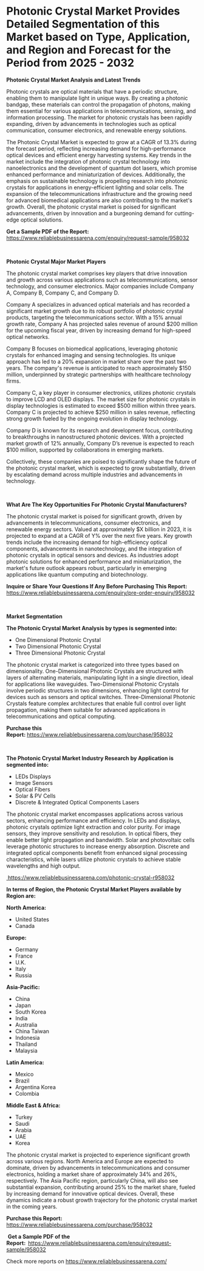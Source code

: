 <p><h1>Photonic Crystal Market Provides Detailed Segmentation of this Market based on Type, Application, and Region and Forecast for the Period from 2025 - 2032</h1></p><p><strong>Photonic Crystal Market Analysis and Latest Trends</strong></p>
<p><p>Photonic crystals are optical materials that have a periodic structure, enabling them to manipulate light in unique ways. By creating a photonic bandgap, these materials can control the propagation of photons, making them essential for various applications in telecommunications, sensing, and information processing. The market for photonic crystals has been rapidly expanding, driven by advancements in technologies such as optical communication, consumer electronics, and renewable energy solutions.</p><p>The Photonic Crystal Market is expected to grow at a CAGR of 13.3% during the forecast period, reflecting increasing demand for high-performance optical devices and efficient energy harvesting systems. Key trends in the market include the integration of photonic crystal technology into nanoelectronics and the development of quantum dot lasers, which promise enhanced performance and miniaturization of devices. Additionally, the emphasis on sustainable technology is propelling research into photonic crystals for applications in energy-efficient lighting and solar cells. The expansion of the telecommunications infrastructure and the growing need for advanced biomedical applications are also contributing to the market's growth. Overall, the photonic crystal market is poised for significant advancements, driven by innovation and a burgeoning demand for cutting-edge optical solutions.</p></p>
<p><strong>Get a Sample PDF of the Report:&nbsp;</strong> <a href="https://www.reliablebusinessarena.com/enquiry/request-sample/958032?utm_campaign=2396&utm_medium=2&utm_source=Github&utm_content=ia&utm_term=21032025&utm_id=photonic-crystal">https://www.reliablebusinessarena.com/enquiry/request-sample/958032</a></p>
<p>&nbsp;</p>
<p><strong>Photonic Crystal Major Market Players</strong></p>
<p><p>The photonic crystal market comprises key players that drive innovation and growth across various applications such as telecommunications, sensor technology, and consumer electronics. Major companies include Company A, Company B, Company C, and Company D.</p><p>Company A specializes in advanced optical materials and has recorded a significant market growth due to its robust portfolio of photonic crystal products, targeting the telecommunications sector. With a 15% annual growth rate, Company A has projected sales revenue of around $200 million for the upcoming fiscal year, driven by increasing demand for high-speed optical networks.</p><p>Company B focuses on biomedical applications, leveraging photonic crystals for enhanced imaging and sensing technologies. Its unique approach has led to a 20% expansion in market share over the past two years. The company's revenue is anticipated to reach approximately $150 million, underpinned by strategic partnerships with healthcare technology firms.</p><p>Company C, a key player in consumer electronics, utilizes photonic crystals to improve LCD and OLED displays. The market size for photonic crystals in display technologies is estimated to exceed $500 million within three years. Company C is projected to achieve $250 million in sales revenue, reflecting strong growth fueled by the ongoing evolution in display technology.</p><p>Company D is known for its research and development focus, contributing to breakthroughs in nanostructured photonic devices. With a projected market growth of 12% annually, Company D’s revenue is expected to reach $100 million, supported by collaborations in emerging markets.</p><p>Collectively, these companies are poised to significantly shape the future of the photonic crystal market, which is expected to grow substantially, driven by escalating demand across multiple industries and advancements in technology.</p></p>
<p>&nbsp;</p>
<p><strong>What Are The Key Opportunities For Photonic Crystal Manufacturers?</strong></p>
<p><p>The photonic crystal market is poised for significant growth, driven by advancements in telecommunications, consumer electronics, and renewable energy sectors. Valued at approximately $X billion in 2023, it is projected to expand at a CAGR of Y% over the next five years. Key growth trends include the increasing demand for high-efficiency optical components, advancements in nanotechnology, and the integration of photonic crystals in optical sensors and devices. As industries adopt photonic solutions for enhanced performance and miniaturization, the market's future outlook appears robust, particularly in emerging applications like quantum computing and biotechnology.</p></p>
<p><strong>Inquire or Share Your Questions If Any Before Purchasing This Report:</strong> <a href="https://www.reliablebusinessarena.com/enquiry/pre-order-enquiry/958032?utm_campaign=2396&utm_medium=2&utm_source=Github&utm_content=ia&utm_term=21032025&utm_id=photonic-crystal">https://www.reliablebusinessarena.com/enquiry/pre-order-enquiry/958032</a></p>
<p>&nbsp;</p>
<p><strong>Market Segmentation</strong></p>
<p><strong>The Photonic Crystal Market Analysis by types is segmented into:</strong></p>
<p><ul><li>One Dimensional Photonic Crystal</li><li>Two Dimensional Photonic Crystal</li><li>Three Dimensional Photonic Crystal</li></ul></p>
<p><p>The photonic crystal market is categorized into three types based on dimensionality. One-Dimensional Photonic Crystals are structured with layers of alternating materials, manipulating light in a single direction, ideal for applications like waveguides. Two-Dimensional Photonic Crystals involve periodic structures in two dimensions, enhancing light control for devices such as sensors and optical switches. Three-Dimensional Photonic Crystals feature complex architectures that enable full control over light propagation, making them suitable for advanced applications in telecommunications and optical computing.</p></p>
<p><strong>Purchase this Report:&nbsp;</strong><a href="https://www.reliablebusinessarena.com/purchase/958032?utm_campaign=2396&utm_medium=2&utm_source=Github&utm_content=ia&utm_term=21032025&utm_id=photonic-crystal">https://www.reliablebusinessarena.com/purchase/958032</a></p>
<p>&nbsp;</p>
<p><strong>The Photonic Crystal Market Industry Research by Application is segmented into:</strong></p>
<p><ul><li>LEDs Displays</li><li>Image Sensors</li><li>Optical Fibers</li><li>Solar & PV Cells</li><li>Discrete & Integrated Optical Components Lasers</li></ul></p>
<p><p>The photonic crystal market encompasses applications across various sectors, enhancing performance and efficiency. In LEDs and displays, photonic crystals optimize light extraction and color purity. For image sensors, they improve sensitivity and resolution. In optical fibers, they enable better light propagation and bandwidth. Solar and photovoltaic cells leverage photonic structures to increase energy absorption. Discrete and integrated optical components benefit from enhanced signal processing characteristics, while lasers utilize photonic crystals to achieve stable wavelengths and high output.</p></p>
<p><a href="https://www.reliablebusinessarena.com/photonic-crystal-r958032?utm_campaign=2396&utm_medium=2&utm_source=Github&utm_content=ia&utm_term=21032025&utm_id=photonic-crystal">&nbsp;https://www.reliablebusinessarena.com/photonic-crystal-r958032</a></p>
<p><strong>In terms of Region, the Photonic Crystal Market Players available by Region are:</strong></p>
<p>
    <p> <strong> North America: </strong>
        <ul>
            <li>United States</li>
            <li>Canada</li>
        </ul>
        </p> 
    <p> <strong> Europe: </strong>
        <ul>
            <li>Germany</li>
            <li>France</li>
            <li>U.K.</li>
            <li>Italy</li>
            <li>Russia</li>
        </ul>
        </p> 
    <p> <strong> Asia-Pacific: </strong>
        <ul>
            <li>China</li>
            <li>Japan</li>
            <li>South Korea</li>
            <li>India</li>
            <li>Australia</li>
            <li>China Taiwan</li>
            <li>Indonesia</li>
            <li>Thailand</li>
            <li>Malaysia</li>
        </ul>
        </p> 
    <p> <strong> Latin America: </strong>
        <ul>
            <li>Mexico</li>
            <li>Brazil</li>
            <li>Argentina Korea</li>
            <li>Colombia</li>
        </ul>
        </p> 
    <p> <strong> Middle East & Africa: </strong>
        <ul>
            <li>Turkey</li>
            <li>Saudi</li>
            <li>Arabia</li>
            <li>UAE</li>
            <li>Korea</li>
        </ul>
    </p>
    </p>
<p><p>The photonic crystal market is projected to experience significant growth across various regions. North America and Europe are expected to dominate, driven by advancements in telecommunications and consumer electronics, holding a market share of approximately 34% and 26%, respectively. The Asia Pacific region, particularly China, will also see substantial expansion, contributing around 25% to the market share, fueled by increasing demand for innovative optical devices. Overall, these dynamics indicate a robust growth trajectory for the photonic crystal market in the coming years.</p></p>
<p><strong>Purchase this Report: </strong><a href="https://www.reliablebusinessarena.com/purchase/958032?utm_campaign=2396&utm_medium=2&utm_source=Github&utm_content=ia&utm_term=21032025&utm_id=photonic-crystal">https://www.reliablebusinessarena.com/purchase/958032</a></p>
<p>&nbsp;<strong>Get a Sample PDF of the Report:&nbsp;&nbsp;</strong><a href="https://www.reliablebusinessarena.com/enquiry/request-sample/958032?utm_campaign=2396&utm_medium=2&utm_source=Github&utm_content=ia&utm_term=21032025&utm_id=photonic-crystal">https://www.reliablebusinessarena.com/enquiry/request-sample/958032</a></p>
<p><strong></strong></p>
<p>Check more reports on <a href="https://www.reliablebusinessarena.com/?utm_campaign=2396&utm_medium=2&utm_source=Github&utm_content=ia&utm_term=21032025&utm_id=photonic-crystal">https://www.reliablebusinessarena.com/</a></p>